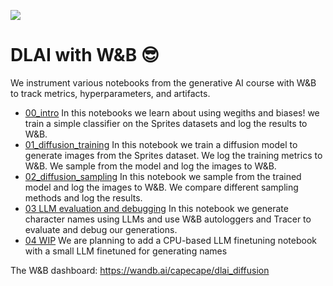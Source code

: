 [![](https://raw.githubusercontent.com/wandb/assets/main/wandb-github-badge-gradient.svg)](https://wandb.ai/capecape/dlai_diffusion)

# DLAI with W&B 😎

We instrument various notebooks from the generative AI course with W&B to track metrics, hyperparameters, and artifacts.

- [00_intro](00_intro.ipynb) In this notebooks we learn about using wegiths and biases! we train a simple classifier on the Sprites datasets and log the results to W&B.
- [01_diffusion_training](01_diffusion_training.ipynb) In this notebook we train a diffusion model to generate images from the Sprites dataset. We log the training metrics to W&B. We sample from the model and log the images to W&B.
- [02_diffusion_sampling](02_diffusion_sampling.ipynb) In this notebook we sample from the trained model and log the images to W&B. We compare different sampling methods and log the results.
- [03 LLM evaluation and debugging](03_llm_eval.ipynb) In this notebook we generate character names using LLMs and use W&B autologgers and Tracer to evaluate and debug our generations.
- [04 WIP]() We are planning to add a CPU-based LLM finetuning notebook with a small LLM finetuned for generating names

The W&B dashboard: https://wandb.ai/capecape/dlai_diffusion